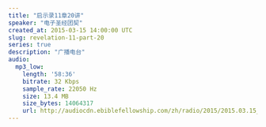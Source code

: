 ```yaml
---
title: "启示录11章20讲"
speaker: "电子圣经团契"
created_at: 2015-03-15 14:00:00 UTC
slug: revelation-11-part-20
series: true
description: "广播电台"
audio:
  mp3_low:
    length: '58:36'
    bitrate: 32 Kbps
    sample_rate: 22050 Hz
    size: 13.4 MB
    size_bytes: 14064317
    url: http://audiocdn.ebiblefellowship.com/zh/radio/2015/2015.03.15_EBF_-_Revelation_11_Part_20.mp3
---
```

